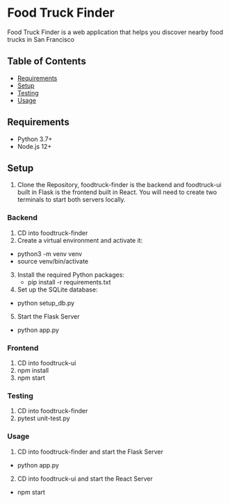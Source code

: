 # Food Truck Finder

Food Truck Finder is a web application that helps you discover nearby food trucks in San Francisco

## Table of Contents

- [Requirements](#requirements)
- [Setup](#setup)
- [Testing](#testing)
- [Usage](#usage)

## Requirements

- Python 3.7+
- Node.js 12+

## Setup
1. Clone the Repository, foodtruck-finder is the backend and foodtruck-ui built in Flask is the frontend built in React. You will need to create two terminals to start both servers locally.
### Backend
1. CD into foodtruck-finder
2. Create a virtual environment and activate it:
  - python3 -m venv venv
  - source venv/bin/activate
3. Install the required Python packages:
   - pip install -r requirements.txt
4. Set up the SQLite database:
  - python setup_db.py
5. Start the Flask Server
  - python app.py

### Frontend
1. CD into foodtruck-ui
2. npm install
3. npm start

### Testing
1. CD into foodtruck-finder
2. pytest unit-test.py

### Usage
1. CD into foodtruck-finder and start the Flask Server
  - python app.py
2. CD into foodtruck-ui and start the React Server
  - npm start

